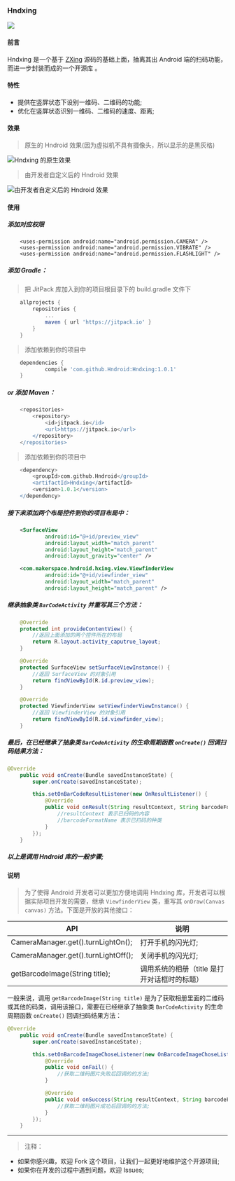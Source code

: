 ### Hndxing  

[![](https://jitpack.io/v/Hndroid/Hndxing.svg)](https://jitpack.io/#Hndroid/Hndxing)

#### 前言

Hndxing 是一个基于 [ZXing](https://github.com/zxing/zxing) 源码的基础上面，抽离其出 Android 端的扫码功能，而进一步封装而成的一个开源库 。

#### 特性

- 提供在竖屏状态下设别一维码、二维码的功能;
- 优化在竖屏状态识别一维码、二维码的速度、距离;

#### 效果

> 原生的 Hndroid 效果(因为虚拟机不具有摄像头，所以显示的是黑灰格)

![Hndxing 的原生效果](http://ouit3bg5b.bkt.clouddn.com/Peek%202018-02-10%2013-59.gif) 

> 由开发者自定义后的 Hndroid 效果

![由开发者自定义后的 Hndroid 效果](http://ouit3bg5b.bkt.clouddn.com/Peek%202018-02-10%2014-12.gif)

#### 使用

##### 添加对应权限

```
    <uses-permission android:name="android.permission.CAMERA" />
    <uses-permission android:name="android.permission.VIBRATE" />
    <uses-permission android:name="android.permission.FLASHLIGHT" />
```

##### 添加 Gradle：

> 把 JitPack 库加入到你的项目根目录下的 build.gradle 文件下

```gradle
	allprojects {
		repositories {
			...
			maven { url 'https://jitpack.io' }
		}
	}
```

> 添加依赖到你的项目中

```gradle
	dependencies {
	        compile 'com.github.Hndroid:Hndxing:1.0.1'
	}

```

##### or 添加 Maven：

```gradle
	<repositories>
		<repository>
		    <id>jitpack.io</id>
		    <url>https://jitpack.io</url>
		</repository>
	</repositories>
```
> 添加依赖到你的项目中

```gradle
	<dependency>
	    <groupId>com.github.Hndroid</groupId>
	    <artifactId>Hndxing</artifactId>
	    <version>1.0.1</version>
	</dependency>

```

##### 接下来添加两个布局控件到你的项目布局中：

```xml
    <SurfaceView 
            android:id="@+id/preview_view"
            android:layout_width="match_parent"
            android:layout_height="match_parent"
            android:layout_gravity="center" />

    <com.makerspace.hndroid.hxing.view.ViewfinderView
            android:id="@+id/viewfinder_view"
            android:layout_width="match_parent"
            android:layout_height="match_parent" />
```

##### 继承抽象类 `BarCodeActivity` 并重写其三个方法：

```java
    @Override
    protected int provideContentView() {
        //返回上面添加的两个控件所在的布局
        return R.layout.activity_caputrue_layout;
    }

    @Override
    protected SurfaceView setSurfaceViewInstance() {
        //返回 SurfaceView 的对象引用
        return findViewById(R.id.preview_view);
    }

    @Override
    protected ViewfinderView setViewfinderViewInstance() {
        //返回 ViewfinderView 的对象引用
        return findViewById(R.id.viewfinder_view);
    }
```

##### 最后，在已经继承了抽象类 `BarCodeActivity` 的生命周期函数 `onCreate()` 回调扫码结果方法：

```java
@Override
    public void onCreate(Bundle savedInstanceState) {
        super.onCreate(savedInstanceState);

        this.setOnBarCodeResultListener(new OnResultListener() {
            @Override
            public void onResult(String resultContext, String barcodeFormatName) {
                //resultContext 表示已扫码的内容
                //barcodeFormatName 表示已扫码的种类
            }
        });
    }
``` 

##### 以上是调用 Hndroid 库的一般步骤;

#### 说明

> 为了使得 Android 开发者可以更加方便地调用 Hndxing 库，开发者可以根据实际项目开发的需要，继承 `ViewfinderView` 类，重写其 `onDraw(Canvas canvas)` 方法。下面是开放的其他接口：

|API|说明|
|---|---|
|CameraManager.get().turnLightOn();|打开手机的闪光灯;|
|CameraManager.get().turnLightOff();|关闭手机的闪光灯;|
|getBarcodeImage(String title);|调用系统的相册（title 是打开对话框时的标题）|

一般来说，调用 `getBarcodeImage(String title)` 是为了获取相册里面的二维码或其他的码类，调用该接口，需要在已经继承了抽象类 `BarCodeActivity` 的生命周期函数 `onCreate()` 回调扫码结果方法：

```java
@Override
    public void onCreate(Bundle savedInstanceState) {
        super.onCreate(savedInstanceState);

        this.setOnBarcodeImageChoseListener(new OnBarcodeImageChoseListener() {
            @Override
            public void onFail() {
                //获取二维码图片失败后回调的的方法;
            }

            @Override
            public void onSuccess(String resultContext, String barcodeFormatName) {
                //获取二维码图片成功后回调的的方法;
            }
        });
    }
```

----

> 注释：

- 如果你感兴趣，欢迎 Fork 这个项目，让我们一起更好地维护这个开源项目;
- 如果你在开发的过程中遇到问题，欢迎 Issues;

























